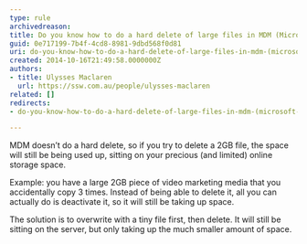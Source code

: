 ```yaml
---
type: rule
archivedreason: 
title: Do you know how to do a hard delete of large files in MDM (Microsoft Dynamics Marketing)?
guid: 0e717199-7b4f-4cd8-8981-9dbd568f0d81
uri: do-you-know-how-to-do-a-hard-delete-of-large-files-in-mdm-(microsoft-dynamics-marketing)
created: 2014-10-16T21:49:58.0000000Z
authors:
- title: Ulysses Maclaren
  url: https://ssw.com.au/people/ulysses-maclaren
related: []
redirects:
- do-you-know-how-to-do-a-hard-delete-of-large-files-in-mdm-(microsoft-dynamics-marketing)

---
```


MDM doesn’t do a hard delete, so if you try to delete a 2GB file, the space will still be being used up, sitting on your precious (and limited) online storage space.

<!--endintro-->

Example: you have a large 2GB piece of video marketing media that you accidentally copy 3 times. Instead of being able to delete it, all you can actually do is deactivate it, so it will still be taking up space.

The solution is to overwrite with a tiny file first, then delete. It will still be sitting on the server, but only taking up the much smaller amount of space.
